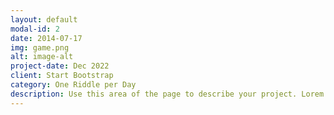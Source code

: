 ```yaml
---
layout: default
modal-id: 2
date: 2014-07-17
img: game.png
alt: image-alt
project-date: Dec 2022
client: Start Bootstrap
category: One Riddle per Day
description: Use this area of the page to describe your project. Lorem ipsum dolor sit amet, consectetur adipisicing elit. Mollitia neque assumenda ipsam nihil, molestias magnam, recusandae quos quis inventore quisquam velit asperiores, vitae? Reprehenderit soluta, eos quod consequuntur itaque. Nam.
---
```

